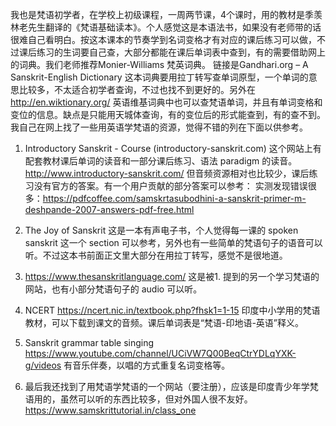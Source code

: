 我也是梵语初学者，在学校上初级课程，一周两节课，4个课时，用的教材是季羡林老先生翻译的《梵语基础读本》。个人感觉这是本语法书，如果没有老师带的话很难自己看明白。按这本课本的节奏学到名词变格才有对应的课后练习可以做，不过课后练习的生词要自己查，大部分都能在课后单词表中查到，有的需要借助网上的词典。我们老师推荐Monier-Williams 梵英词典。
链接是Gandhari.org – A Sanskrit-English Dictionary
这本词典要用拉丁转写查单词原型，一个单词的意思比较多，不太适合初学者查询，不过也找不到更好的。另外在 http://en.wiktionary.org/ 英语维基词典中也可以查梵语单词，并且有单词变格和变位的信息。缺点是只能用天城体查询，有的变位后的形式能查到，有的查不到。
我自己在网上找了一些用英语学梵语的资源，觉得不错的列在下面以供参考。

1. Introductory Sanskrit - Course (introductory-sanskrit.com) 这个网站上有配套教材课后单词的读音和一部分课后练习、语法 paradigm 的读音。
http://www.introductory-sanskrit.com/
但音频资源相对也比较少，课后练习没有官方的答案。有一个用户贡献的部分答案可以参考：
实测发现错误很多：https://pdfcoffee.com/samskrtasubodhini-a-sanskrit-primer-m-deshpande-2007-answers-pdf-free.html

2. The Joy of Sanskrit
这是一本有声电子书，个人觉得每一课的 spoken sanskrit 这一个 section 可以参考，另外也有一些简单的梵语句子的语音可以听。不过这本书前面正文里大部分在用拉丁转写，感觉不是很地道。
3. https://www.thesanskritlanguage.com/
这是被1. 提到的另一个学习梵语的网站，也有小部分梵语句子的 audio 可以听。

4. NCERT 
https://ncert.nic.in/textbook.php?fhsk1=1-15
印度中小学用的梵语教材，可以下载到课文的音频。课后单词表是“梵语-印地语-英语”释义。

5. Sanskrit grammar table singing
https://www.youtube.com/channel/UCiVW7Q00BeqCtrYDLqYXK-g/videos
有音乐伴奏，以唱的方式重复名词变格等。

5. 最后我还找到了用梵语学梵语的一个网站（要注册），应该是印度青少年学梵语用的，虽然可以听的东西比较多，但对外国人很不友好。
https://www.samskrittutorial.in/class_one  